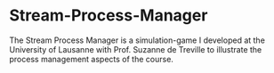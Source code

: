 # Stream-Process-Manager
The Stream Process Manager is a simulation-game I developed at the University of Lausanne with Prof. Suzanne de Treville to illustrate the process management aspects of the course.
